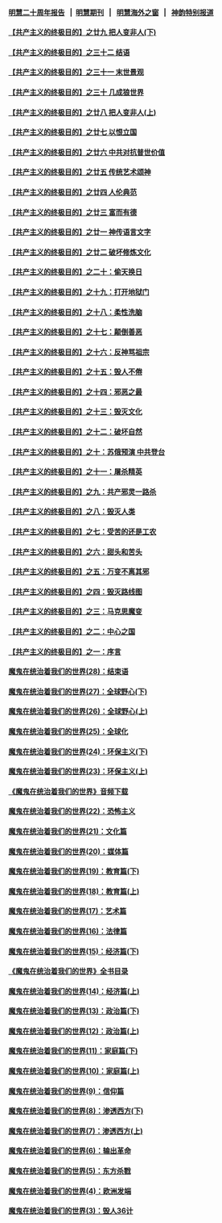 #### [明慧二十周年报告](https://github.com/gfw-breaker/mh-reports/blob/master/README.md?t=07220820) &nbsp;&nbsp;|&nbsp;&nbsp;[明慧期刊](https://github.com/gfw-breaker/mh-qikan) &nbsp;&nbsp;|&nbsp;&nbsp; [明慧海外之窗](https://github.com/gfw-breaker/mh-news/blob/master/README.md?t=07220820) &nbsp;&nbsp;|&nbsp;&nbsp; [神韵特别报道](https://github.com/gfw-breaker/mh-news/blob/master/shenyun.md?t=07220820) 

#### [【共产主义的终极目的】之廿九 把人变非人(下)](../pages/nsc422/n11344140.md?t=07220820) 

#### [【共产主义的终极目的】之三十二 结语](../pages/nsc422/n11360535.md?t=07220820) 

#### [【共产主义的终极目的】之三十一 末世景观](../pages/nsc422/n11351129.md?t=07220820) 

#### [【共产主义的终极目的】之三十 几成狼世界](../pages/nsc422/n11348280.md?t=07220820) 

#### [【共产主义的终极目的】之廿八 把人变非人(上)](../pages/nsc422/n11340492.md?t=07220820) 

#### [【共产主义的终极目的】之廿七 以恨立国](../pages/nsc422/n11336944.md?t=07220820) 

#### [【共产主义的终极目的】之廿六 中共对抗普世价值](../pages/nsc422/n11324785.md?t=07220820) 

#### [【共产主义的终极目的】之廿五 传统艺术颂神](../pages/nsc422/n11296396.md?t=07220820) 

#### [【共产主义的终极目的】之廿四 人伦典范](../pages/nsc422/n11296397.md?t=07220820) 

#### [【共产主义的终极目的】之廿三 富而有德](../pages/nsc422/n11283598.md?t=07220820) 

#### [【共产主义的终极目的】之廿一 神传语言文字](../pages/nsc422/n11263265.md?t=07220820) 

#### [【共产主义的终极目的】之廿二 破坏修炼文化](../pages/nsc422/n11245728.md?t=07220820) 

#### [【共产主义的终极目的】之二十：偷天换日](../pages/nsc422/n11238846.md?t=07220820) 

#### [【共产主义的终极目的】之十九：打开地狱门](../pages/nsc422/n11206376.md?t=07220820) 

#### [【共产主义的终极目的】之十八：柔性洗脑](../pages/nsc422/n11199994.md?t=07220820) 

#### [【共产主义的终极目的】之十七：颠倒善恶](../pages/nsc422/n11179782.md?t=07220820) 

#### [【共产主义的终极目的】之十六：反神骂祖宗](../pages/nsc422/n11166798.md?t=07220820) 

#### [【共产主义的终极目的】之十五：毁人不倦](../pages/nsc422/n11166792.md?t=07220820) 

#### [【共产主义的终极目的】之十四：邪恶之最](../pages/nsc422/n11150249.md?t=07220820) 

#### [【共产主义的终极目的】之十三：毁灭文化](../pages/nsc422/n11135227.md?t=07220820) 

#### [【共产主义的终极目的】之十二：破坏自然](../pages/nsc422/n11135214.md?t=07220820) 

#### [【共产主义的终极目的】之十：苏俄预演 中共登台](../pages/nsc422/n11118424.md?t=07220820) 

#### [【共产主义的终极目的】之十一：屠杀精英](../pages/nsc422/n11118442.md?t=07220820) 

#### [【共产主义的终极目的】之九：共产邪灵一路杀](../pages/nsc422/n11114139.md?t=07220820) 

#### [【共产主义的终极目的】之八：毁灭人类](../pages/nsc422/n11108503.md?t=07220820) 

#### [【共产主义的终极目的】之七：受苦的还是工农](../pages/nsc422/n11101809.md?t=07220820) 

#### [【共产主义的终极目的】之六：甜头和苦头](../pages/nsc422/n11096971.md?t=07220820) 

#### [【共产主义的终极目的】之五：万变不离其邪](../pages/nsc422/n11091285.md?t=07220820) 

#### [【共产主义的终极目的】之四：毁灭路线图](../pages/nsc422/n11086284.md?t=07220820) 

#### [【共产主义的终极目的】之三：马克思魔变](../pages/nsc422/n11061941.md?t=07220820) 

#### [【共产主义的终极目的】之二：中心之国](../pages/nsc422/n11047728.md?t=07220820) 

#### [【共产主义的终极目的】之一：序言](../pages/nsc422/n11086077.md?t=07220820) 

#### [魔鬼在统治着我们的世界(28)：结束语](../pages/nsc422/n10936246.md?t=07220820) 

#### [魔鬼在统治着我们的世界(27)：全球野心(下)](../pages/nsc422/n10928319.md?t=07220820) 

#### [魔鬼在统治着我们的世界(26)：全球野心(上)](../pages/nsc422/n10900318.md?t=07220820) 

#### [魔鬼在统治着我们的世界(25)：全球化](../pages/nsc422/n10788205.md?t=07220820) 

#### [魔鬼在统治着我们的世界(24)：环保主义(下)](../pages/nsc422/n10695307.md?t=07220820) 

#### [魔鬼在统治着我们的世界(23)：环保主义(上)](../pages/nsc422/n10688613.md?t=07220820) 

#### [《魔鬼在统治着我们的世界》音频下载](../pages/nsc422/n10635553.md?t=07220820) 

#### [魔鬼在统治着我们的世界(22)：恐怖主义](../pages/nsc422/n10614727.md?t=07220820) 

#### [魔鬼在统治着我们的世界(21)：文化篇](../pages/nsc422/n10597706.md?t=07220820) 

#### [魔鬼在统治着我们的世界(20)：媒体篇](../pages/nsc422/n10586579.md?t=07220820) 

#### [魔鬼在统治着我们的世界(19)：教育篇(下)](../pages/nsc422/n10564808.md?t=07220820) 

#### [魔鬼在统治着我们的世界(18)：教育篇(上)](../pages/nsc422/n10526970.md?t=07220820) 

#### [魔鬼在统治着我们的世界(17)：艺术篇](../pages/nsc422/n10499093.md?t=07220820) 

#### [魔鬼在统治着我们的世界(16)：法律篇](../pages/nsc422/n10485969.md?t=07220820) 

#### [魔鬼在统治着我们的世界(15)：经济篇(下)](../pages/nsc422/n10469975.md?t=07220820) 

#### [《魔鬼在统治着我们的世界》全书目录](../pages/nsc422/n10464261.md?t=07220820) 

#### [魔鬼在统治着我们的世界(14)：经济篇(上)](../pages/nsc422/n10457370.md?t=07220820) 

#### [魔鬼在统治着我们的世界(13)：政治篇(下)](../pages/nsc422/n10448270.md?t=07220820) 

#### [魔鬼在统治着我们的世界(12)：政治篇(上)](../pages/nsc422/n10444576.md?t=07220820) 

#### [魔鬼在统治着我们的世界(11)：家庭篇(下)](../pages/nsc422/n10440961.md?t=07220820) 

#### [魔鬼在统治着我们的世界(10)：家庭篇(上)](../pages/nsc422/n10435448.md?t=07220820) 

#### [魔鬼在统治着我们的世界(9)：信仰篇](../pages/nsc422/n10432159.md?t=07220820) 

#### [魔鬼在统治着我们的世界(8)：渗透西方(下)](../pages/nsc422/n10429603.md?t=07220820) 

#### [魔鬼在统治着我们的世界(7)：渗透西方(上)](../pages/nsc422/n10426013.md?t=07220820) 

#### [魔鬼在统治着我们的世界(6)：输出革命](../pages/nsc422/n10421536.md?t=07220820) 

#### [魔鬼在统治着我们的世界(5)：东方杀戮](../pages/nsc422/n10417707.md?t=07220820) 

#### [魔鬼在统治着我们的世界(4)：欧洲发端](../pages/nsc422/n10414890.md?t=07220820) 

#### [魔鬼在统治着我们的世界(3)：毁人36计](../pages/nsc422/n10411583.md?t=07220820) 

